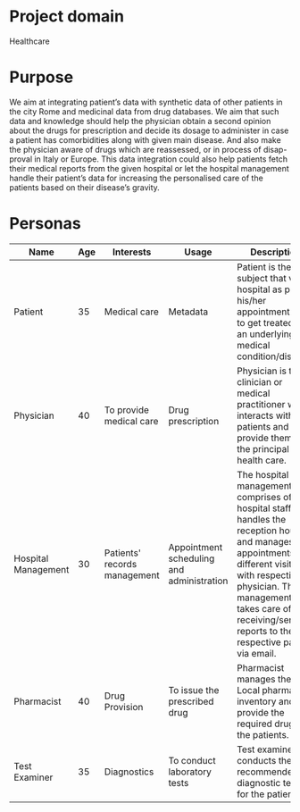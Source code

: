 # Project domain
Healthcare
# Purpose
We aim at integrating patient’s data with synthetic data of other patients in the city Rome and medicinal data from drug databases. We aim that such data and knowledge should help the physician obtain a second opinion about the drugs for prescription and decide its dosage to administer in case a patient has comorbidities along with given main disease. And also make the physician aware of drugs which are reassessed, or in process of disap- proval in Italy or Europe. This data integration could also help patients fetch their medical reports from the given hospital or let the hospital management handle their patient’s data for increasing the personalised care of the patients based on their disease’s gravity.

# Personas
|Name|Age|Interests|Usage|Description|
|---|---|------|------|------|
|Patient|35|Medical care|Metadata|Patient is the subject that visits hospital as per his/her appointment slot to get treated for an underlying medical condition/disease.|
|Physician|40|To provide medical care|Drug prescription|Physician is the clinician or medical practitioner who interacts with the patients and provide them with the principal health care.|
|Hospital Management|30|Patients' records management|Appointment scheduling and administration|The hospital management comprises of the hospital staff who handles the reception hours and manages the appointments of different visitors with respective physician. The management also takes care of receiving/sending reports to the respective patient via email.|
|Pharmacist|40|Drug Provision|To issue the prescribed drug|Pharmacist manages the Local pharmacy inventory and provide the required drugs to the patients.|
|Test Examiner|35|Diagnostics|To conduct laboratory tests|Test examiner conducts the recommended diagnostic tests for the patients.|
